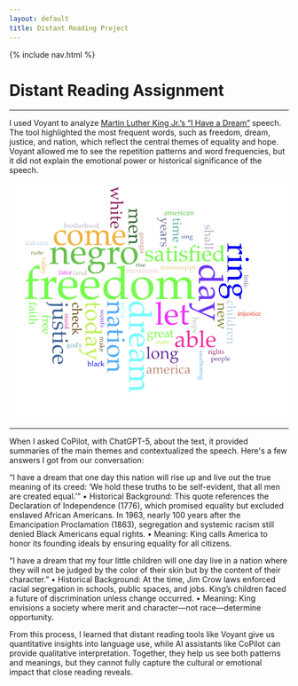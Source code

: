 ```yaml
---
layout: default
title: Distant Reading Project
---
```


{% include nav.html %}


# Distant Reading Assignment 
--- 
I used Voyant to analyze [Martin Luther King Jr.’s “I Have a Dream”](https://www.americanrhetoric.com/speeches/mlkihaveadream.htm)  speech. The tool highlighted the most frequent words, such as freedom, dream, justice, and nation, which reflect the central themes of equality and hope. Voyant allowed me to see the repetition patterns and word frequencies, but it did not explain the emotional power or historical significance of the speech.

![alt text](esercizio3.png) 

--- 
When I asked CoPilot, with ChatGPT-5, about the text, it provided summaries of the main themes and contextualized the speech. Here's a few answers I got from our conversation:

“I have a dream that one day this nation will rise up and live out the true meaning of its creed: ‘We hold these truths to be self-evident, that all men are created equal.’”
•	Historical Background: This quote references the Declaration of Independence (1776), which promised equality but excluded enslaved African Americans. In 1963, nearly 100 years after the Emancipation Proclamation (1863), segregation and systemic racism still denied Black Americans equal rights.
•	Meaning: King calls America to honor its founding ideals by ensuring equality for all citizens.
 
“I have a dream that my four little children will one day live in a nation where they will not be judged by the color of their skin but by the content of their character.”
•	Historical Background: At the time, Jim Crow laws enforced racial segregation in schools, public spaces, and jobs. King’s children faced a future of discrimination unless change occurred.
•	Meaning: King envisions a society where merit and character—not race—determine opportunity.

From this process, I learned that distant reading tools like Voyant give us quantitative insights into language use, while AI assistants like CoPilot can provide qualitative interpretation. Together, they help us see both patterns and meanings, but they cannot fully capture the cultural or emotional impact that close reading reveals.


